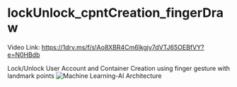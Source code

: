 # lockUnlock_cpntCreation_fingerDraw

Video Link: https://1drv.ms/f/s!Ao8XBR4Cm6lkgjy7dVTJ65OEBfVY?e=N0HBdb

Lock/Unlock User Account and Container Creation using finger gesture with landmark points
![Machine Learning-AI Architecture](https://user-images.githubusercontent.com/15968637/236660243-5fca5347-f32d-44de-a658-30c65cf280eb.jpeg)


